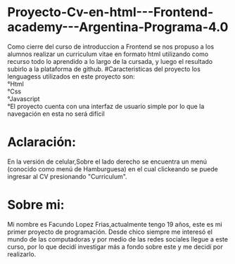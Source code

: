 # Proyecto-Cv-en-html---Frontend-academy---Argentina-Programa-4.0
Como cierre del curso de introduccion a Frontend se nos propuso a los alumnos realizar un curriculum vitae en formato html utilizando como recurso todo lo aprendido a lo largo de la cursada, y luego el resultado subirlo a la plataforma de github.
#Caracteristicas del proyecto
los lenguagess utilizados en este proyecto son:   
°Html   
°Css  
°Javascript   
°El proyecto cuenta con una interfaz de usuario simple por lo que la navegación en esta no será difícil
# Aclaración:
En la versión de celular,Sobre el lado derecho se encuentra un menú (conocido como menú de Hamburguesa) en el cual clickeando se puede ingresar al CV presionando "Curriculum".

# Sobre mi:   
Mi nombre es Facundo Lopez Frias,actualmente tengo 19 años, este es mi primer proyecto de programación. Desde chico siempre me interesó el mundo de las computadoras y por medio de las redes sociales llegue a este curso, por lo que decidí investigar más a fondo sobre este y me decidí por realizarlo.
